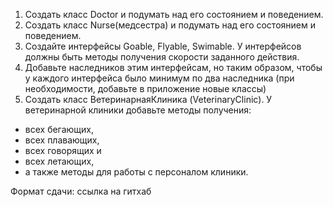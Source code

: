 
1. Создать класс Doctor и подумать над его состоянием и поведением. 
2. Создать класс Nurse(медсестра) и подумать над его состоянием и поведением.
3. Создайте интерфейсы Goable, Flyable, Swimable. У интерфейсов должны быть
методы получения скорости заданного действия.
4. Добавьте наследников этим интерфейсам, но таким образом,
чтобы у каждого интерфейса было минимум по два наследника (при необходимости, добавьте в приложение новые классы)
5. Создать класс ВетеринарнаяКлиника (VeterinaryClinic). 
У ветеринарной клиники добавьте методы получения:
- всех бегающих, 
- всех плавающих, 
- всех говорящих и 
- всех летающих, 
- а также методы для работы с персоналом клиники.

Формат сдачи: ссылка на гитхаб